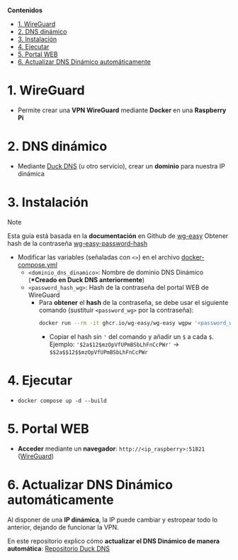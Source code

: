 [Duck DNS]: https://www.duckdns.org/

[wg-easy]: https://github.com/wg-easy/wg-easy
[wg-easy-password-hash]: https://github.com/wg-easy/wg-easy/blob/master/How_to_generate_an_bcrypt_hash.md

[docker-compose.yml]: docker-compose.yml

[WireGuard]: http://ip_raspberry:51821

[Repositorio Duck DNS]: https://github.com/miguel-shadow/docker-duckdns


**Contenidos**
- [1. WireGuard](#1-wireguard)
- [2. DNS dinámico](#2-dns-dinámico)
- [3. Instalación](#3-instalación)
- [4. Ejecutar](#4-ejecutar)
- [5. Portal WEB](#5-portal-web)
- [6. Actualizar DNS Dinámico automáticamente](#6-actualizar-dns-dinámico-automáticamente)


# 1. WireGuard
- Permite crear una **VPN WireGuard** mediante **Docker** en una **Raspberry Pi**


# 2. DNS dinámico
- Mediante [Duck DNS] (u otro servicio), crear un **dominio** para nuestra IP dinámica


# 3. Instalación
> [!NOTE]
> Esta guía está basada en la **documentación** en Github de [wg-easy]
> Obtener hash de la contraseña [wg-easy-password-hash]

- Modificar las variables (señaladas con `<>`) en el archivo [docker-compose.yml]
    - `<dominio_dns_dinamico>`: Nombre de dominio DNS Dinámico (**\*Creado en Duck DNS anteriormente**)
    - `<password_hash_wg>`: Hash de la contraseña del portal WEB de WireGuard
        - Para **obtener** el **hash** de la contraseña, se debe usar el siguiente comando (sustituir `<password_wg>` por la contraseña):
            ```bash
            docker run --rm -it ghcr.io/wg-easy/wg-easy wgpw '<password_wg>'
            ```
            - Copiar el hash sin `'` del comando y añadir un `$` a cada `$`. Ejemplo: `'$2a$12$mzOpVfUPmBSbLhFnCcPWr'` -> `$$2a$$12$$mzOpVfUPmBSbLhFnCcPWr`


# 4. Ejecutar
- `docker compose up -d --build`


# 5. Portal WEB
- **Acceder** mediante un **navegador**: `http://<ip_raspberry>:51821` ([WireGuard])


# 6. Actualizar DNS Dinámico automáticamente
Al disponer de una **IP dinámica**, la IP puede cambiar y estropear todo lo anterior, dejando de funcionar la VPN.

En este repositorio explico cómo **actualizar el DNS Dinámico de manera automática**: [Repositorio Duck DNS]
